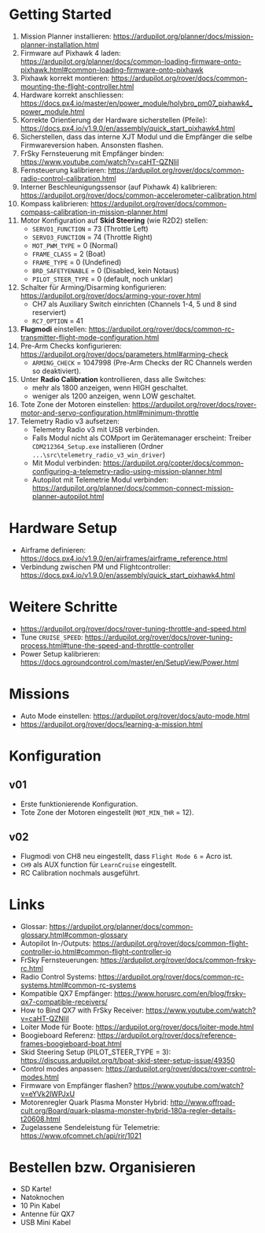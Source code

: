 # Getting Started

1. Mission Planner installieren: https://ardupilot.org/planner/docs/mission-planner-installation.html
2. Firmware auf Pixhawk 4 laden: https://ardupilot.org/planner/docs/common-loading-firmware-onto-pixhawk.html#common-loading-firmware-onto-pixhawk
3. Pixhawk korrekt montieren: https://ardupilot.org/rover/docs/common-mounting-the-flight-controller.html
4. Hardware korrekt anschliessen: https://docs.px4.io/master/en/power_module/holybro_pm07_pixhawk4_power_module.html
5. Korrekte Orientierung der Hardware sicherstellen (Pfeile): https://docs.px4.io/v1.9.0/en/assembly/quick_start_pixhawk4.html
6. Sicherstellen, dass das interne XJT Modul und die Empfänger die selbe Firmwareversion haben. Ansonsten flashen.
7. FrSky Fernsteuerung mit Empfänger binden: https://www.youtube.com/watch?v=caHT-QZNliI
8. Fernsteuerung kalibrieren: https://ardupilot.org/rover/docs/common-radio-control-calibration.html
9. Interner Beschleunigungssensor (auf Pixhawk 4) kalibrieren: https://ardupilot.org/rover/docs/common-accelerometer-calibration.html
10. Kompass kalibrieren: https://ardupilot.org/rover/docs/common-compass-calibration-in-mission-planner.html
11. Motor Konfiguration auf **Skid Steering** (wie R2D2) stellen:
    * `SERVO1_FUNCTION` = 73 (Throttle Left)
    * `SERVO3_FUNCTION` = 74 (Throttle Right)
	* `MOT_PWM_TYPE` = 0 (Normal)
	* `FRAME_CLASS` = 2 (Boat)
	* `FRAME_TYPE` = 0 (Undefined)
	* `BRD_SAFETYENABLE` = 0 (Disabled, kein Notaus)
	* `PILOT_STEER_TYPE` = 0 (default, noch unklar)
12. Schalter für Arming/Disarming konfigurieren: https://ardupilot.org/rover/docs/arming-your-rover.html
	* CH7 als Auxiliary Switch einrichten (Channels 1-4, 5 und 8 sind reserviert)
	* `RC7_OPTION` = 41
13. **Flugmodi** einstellen: https://ardupilot.org/rover/docs/common-rc-transmitter-flight-mode-configuration.html
14. Pre-Arm Checks konfigurieren: https://ardupilot.org/rover/docs/parameters.html#arming-check
	* `ARMING_CHECK` = 1047998 (Pre-Arm Checks der RC Channels werden so deaktiviert).
15. Unter **Radio Calibration** kontrollieren, dass alle Switches:
	* mehr als 1800 anzeigen, wenn HIGH geschaltet.
	* weniger als 1200 anzeigen, wenn LOW geschaltet.
16. Tote Zone der Motoren einstellen: https://ardupilot.org/rover/docs/rover-motor-and-servo-configuration.html#minimum-throttle
17. Telemetry Radio v3 aufsetzen:
	* Telemetry Radio v3 mit USB verbinden.
	* Falls Modul nicht als COMport im Gerätemanager erscheint: Treiber `CDM212364_Setup.exe` installieren (Ordner `...\src\telemetry_radio_v3_win_driver`)
	* Mit Modul verbinden: https://ardupilot.org/copter/docs/common-configuring-a-telemetry-radio-using-mission-planner.html
	* Autopilot mit Telemetrie Modul verbinden: https://ardupilot.org/planner/docs/common-connect-mission-planner-autopilot.html

# Hardware Setup
* Airframe definieren: https://docs.px4.io/v1.9.0/en/airframes/airframe_reference.html
* Verbindung zwischen PM und Flightcontroller: https://docs.px4.io/v1.9.0/en/assembly/quick_start_pixhawk4.html

# Weitere Schritte
* https://ardupilot.org/rover/docs/rover-tuning-throttle-and-speed.html
* Tune `CRUISE_SPEED`: https://ardupilot.org/rover/docs/rover-tuning-process.html#tune-the-speed-and-throttle-controller
* Power Setup kalibrieren: https://docs.qgroundcontrol.com/master/en/SetupView/Power.html

# Missions
* Auto Mode einstellen: https://ardupilot.org/rover/docs/auto-mode.html
* https://ardupilot.org/rover/docs/learning-a-mission.html
# Konfiguration

## v01
* Erste funktionierende Konfiguration.
* Tote Zone der Motoren eingestellt (`MOT_MIN_THR` = 12).

## v02
* Flugmodi von CH8 neu eingestellt, dass `Flight Mode 6` = Acro ist.
* `CH9` als AUX function für `LearnCruise` eingestellt.
* RC Calibration nochmals ausgeführt.


# Links
* Glossar: https://ardupilot.org/planner/docs/common-glossary.html#common-glossary
* Autopilot In-/Outputs: https://ardupilot.org/rover/docs/common-flight-controller-io.html#common-flight-controller-io
* FrSky Fernsteuerungen: https://ardupilot.org/rover/docs/common-frsky-rc.html
* Radio Control Systems: https://ardupilot.org/rover/docs/common-rc-systems.html#common-rc-systems
* Kompatible QX7 Empfänger: https://www.horusrc.com/en/blog/frsky-qx7-compatible-receivers/
* How to Bind QX7 with FrSky Receiver: https://www.youtube.com/watch?v=caHT-QZNliI
* Loiter Mode für Boote: https://ardupilot.org/rover/docs/loiter-mode.html
* Boogieboard Referenz: https://ardupilot.org/rover/docs/reference-frames-boogieboard-boat.html
* Skid Steering Setup (PILOT_STEER_TYPE = 3): https://discuss.ardupilot.org/t/boat-skid-steer-setup-issue/49350
* Control modes anpassen: https://ardupilot.org/rover/docs/rover-control-modes.html
* Firmware von Empfänger flashen? https://www.youtube.com/watch?v=eYVk2lWPJxU
* Motorenregler Quark Plasma Monster Hybrid: http://www.offroad-cult.org/Board/quark-plasma-monster-hybrid-180a-regler-details-t20608.html
* Zugelassene Sendeleistung für Telemetrie: https://www.ofcomnet.ch/api/rir/1021

# Bestellen bzw. Organisieren
* SD Karte!
* Natoknochen
* 10 Pin Kabel
* Antenne für QX7
* USB Mini Kabel
